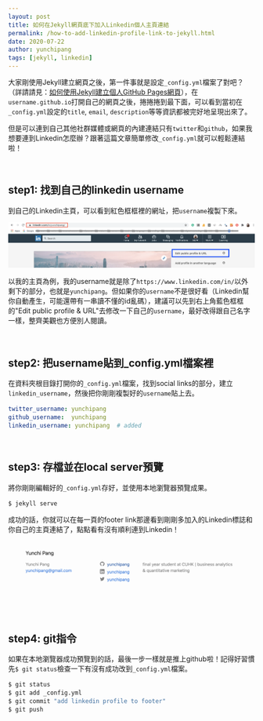 ```yaml
---
layout: post
title: 如何在Jekyll網頁底下加入Linkedin個人主頁連結
permalink: /how-to-add-linkedin-profile-link-to-jekyll.html
date: 2020-07-22
author: yunchipang
tags: [jekyll, linkedin]
---
```

大家剛使用Jekyll建立網頁之後，第一件事就是設定`_config.yml`檔案了對吧？（詳請請見：[如何使用Jekyll建立個人GitHub Pages網頁](https://yunchipang.github.io/setting-up-a-ghpages-site-with-jekyll.html)），在`username.github.io`打開自己的網頁之後，捲捲捲到最下面，可以看到當初在`_config.yml`設定的`title`, `email`, `description`等等資訊都被完好地呈現出來了。

但是可以連到自己其他社群媒體或網頁的內建連結只有`twitter`和`github`，如果我想要連到Linkedin怎麼辦？跟著這篇文章簡單修改`_config.yml`就可以輕鬆連結啦！

<br/>

## step1: 找到自己的linkedin username
到自己的Linkedin主頁，可以看到紅色框框裡的網址，把`username`複製下來。

![linked profile screenshot](assets/images/2020-07-22-linkedin-profile.png)

以我的主頁為例，我的username就是除了`https://www.linkedin.com/in/`以外剩下的部分，也就是`yunchipang`。但如果你的`username`不是很好看（Linkedin幫你自動產生，可能還帶有一串讀不懂的id亂碼），建議可以先到右上角藍色框框的"Edit public profile & URL"去修改一下自己的`username`，最好改得跟自己名字一樣，整齊美觀也方便別人閱讀。

<br/>

## step2: 把username貼到_config.yml檔案裡
在資料夾根目錄打開你的`_config.yml`檔案，找到social links的部分，建立`linkedin_username`，然後把你剛剛複製好的`username`貼上去。

```yaml
twitter_username: yunchipang
github_username:  yunchipang
linkedin_username: yunchipang  # added
```

<br/>

## step3: 存檔並在local server預覽
將你剛剛編輯好的`_config.yml`存好，並使用本地瀏覽器預覽成果。

```zsh
$ jekyll serve
```

成功的話，你就可以在每一頁的footer link那邊看到剛剛多加入的Linkedin標誌和你自己的主頁連結了，點點看有沒有順利連到Linkedin！

![footer links screenshot](/assets/images/2020-07-22-footer-links.png)

<br/>

## step4: git指令
如果在本地瀏覽器成功預覽到的話，最後一步一樣就是推上github啦！記得好習慣先`$ git status`檢查一下有沒有成功改到`_config.yml`檔案。

```zsh
$ git status
$ git add _config.yml
$ git commit "add linkedin profile to footer"
$ git push
```

<br/>


